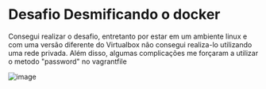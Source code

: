 # Desafio Desmificando o docker

Consegui realizar o desafio, entretanto por estar em um ambiente linux e com uma versão diferente do Virtualbox não consegui realiza-lo utilizando uma rede privada. Além disso, algumas complicações me forçaram a utilizar o metodo "password" no vagrantfile

![image](https://user-images.githubusercontent.com/60445477/193888670-47a3bf3c-cff6-4a91-b113-74c0861c070f.png)
